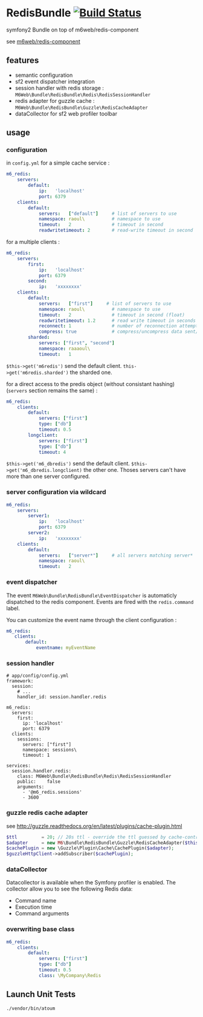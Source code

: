 # RedisBundle [![Build Status](https://travis-ci.org/M6Web/RedisBundle.png?branch=master)](https://travis-ci.org/M6Web/RedisBundle)

symfony2 Bundle on top of m6web/redis-component

see [m6web/redis-component](https://github.com/M6Web/Redis)

## features

* semantic configuration
* sf2 event dispatcher integration
* session handler with redis storage : ```M6Web\Bundle\RedisBundle\Redis\RedisSessionHandler```
* redis adapter for guzzle cache : ```M6Web\Bundle\RedisBundle\Guzzle\RedisCacheAdapter```
* dataCollector for sf2 web profiler toolbar


## usage

### configuration

in ```config.yml``` for a simple cache service :

```yml
m6_redis:
    servers:
        default:
            ip:   'localhost'
            port: 6379
    clients:
        default:
            servers:   ["default"]     # list of servers to use
            namespace: raoul\          # namespace to use
            timeout:   2               # timeout in second
            readwritetimeout: 2        # read-write timeout in second
```

for a multiple clients :

```yml
m6_redis:
    servers:
        first:
            ip:   'localhost'
            port: 6379
        second:
            ip:   'xxxxxxxx'
    clients:
        default:
            servers:   ["first"]     # list of servers to use
            namespace: raoul\          # namespace to use
            timeout:   2               # timeout in second (float)
            readwritetimeout: 1.2      # read write timeout in seconds (float)
            reconnect: 1               # number of reconnection attempt if a redis command fail
            compress: true             # compress/uncompress data sent/retrieved from redis using gzip
        sharded:
            servers: ["first", "second"]
            namespace: raaaoul\
            timeout:   1
```

```$this->get('m6redis')``` send the default client. ```this->get('m6redis.sharded')``` the sharded one.

for a direct access to the predis object (without consistant hashing) (```servers``` section remains the same) :

```yml
m6_redis:
    clients:
        default:
            servers: ["first"]
            type: ["db"]
            timeout: 0.5
        longclient:
            servers: ["first"]
            type: ["db"]
            timeout: 4
```

```$this->get('m6_dbredis')``` send the default client. ```$this->get('m6_dbredis.longclient)``` the other one. Thoses servers can't have more than one server configured.

### server configuration via wildcard

```yml
m6_redis:
    servers:
        server1:
            ip:   'localhost'
            port: 6379
        server2:
            ip:   'xxxxxxxx'
    clients:
        default:
            servers:   ["server*"]     # all servers matching server*
            namespace: raoul\
            timeout:   2
```


### event dispatcher

The event ```M6Web\Bundle\RedisBundle\EventDispatcher``` is automaticly dispatched to the redis component. Events are fired with the ```redis.command``` label.

You can customize the event name through the client configuration : 
 
 ```yml
 m6_redis:
    clients:
        default:
            eventname: myEventName
```            

### session handler

```
# app/config/config.yml
framework:
  session:
    # ...
    handler_id: session.handler.redis

m6_redis:
  servers:
    first:
      ip: 'localhost'
      port: 6379
  clients:
    sessions:
      servers: ["first"]
      namespace: sessions\
      timeout: 1

services:
  session.handler.redis:
    class: M6Web\Bundle\RedisBundle\Redis\RedisSessionHandler
    public:    false
    arguments:
      - '@m6_redis.sessions'
      - 3600
```

### guzzle redis cache adapter

see http://guzzle.readthedocs.org/en/latest/plugins/cache-plugin.html


```php
$ttl         = 20; // 20s ttl - override the ttl guessed by cache-control: max-age
$adapter     = new M6\Bundle\RedisBundle\Guzzle\RedisCacheAdapter($this->get('m6redis'), $ttl);
$cachePlugin = new \Guzzle\Plugin\Cache\CachePlugin($adapter);
$guzzleHttpClient->addSubscriber($cachePlugin);
```

### dataCollector

Datacollector is available when the Symfony profiler is enabled. The collector allow you to see the following Redis data:

 - Command name
 - Execution time
 - Command arguments

### overwriting base class

```yml
m6_redis:
    clients:
        default:
            servers: ["first"]
            type: ["db"]
            timeout: 0.5
            class: \MyCompany\Redis
```

## Launch Unit Tests

```shell
./vendor/bin/atoum
```
